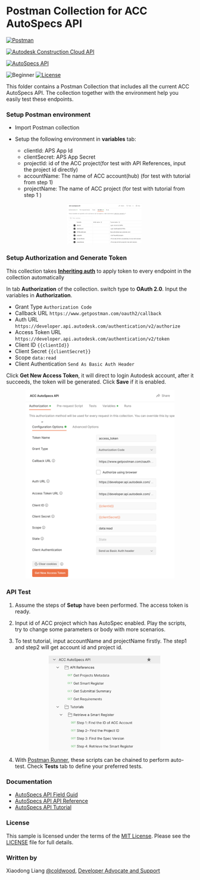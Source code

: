 # Postman Collection for ACC AutoSpecs API

[![Postman](https://img.shields.io/badge/Postman-v8-orange.svg)](https://www.getpostman.com/)

[![Autodesk Construction Cloud API](https://img.shields.io/badge/Autodesk%20Construction%20Cloud%20API-v1-green.svg)](https://aps.autodesk.com/en/docs/acc/v1/overview/)

[![AutoSpecs API](https://img.shields.io/badge/autospecs-v1-yellow.svg)](https://aps.autodesk.com/en/docs/acc/v1/overview/field-guide/autospecs/)

![Beginner](https://img.shields.io/badge/Level-Beginner-green.svg)
[![License](https://img.shields.io/:license-MIT-blue.svg)](http://opensource.org/licenses/MIT)

This folder contains a Postman Collection that includes all the current ACC AutoSpecs API. The collection together with the environment help you easily test these endpoints.

### Setup Postman environment
- Import Postman collection
- Setup the following environment in **variables** tab: 
    - clientId:     APS App Id
    - clientSecret: APS App Secret
    - projectId: id of the ACC project(for test with API References, input the project id directly)
    - accountName: The name of ACC account(hub) (for test with tutorial from step 1) 
    - projectName:  The name of ACC project (for test with tutorial from step 1 ) 
   
    <p align="center"><img src="./img/variables.png" width="200" ></p> 

### Setup Authorization and Generate Token
This collection takes **[Inheriting auth](https://learning.getpostman.com/docs/postman/sending-api-requests/authorization/#inheriting-auth)** to apply token to every endpoint in the collection automatically 

   In tab **Authorization** of the collection. switch type to **OAuth 2.0**. Input the variables in __Authorization__.

   - Grant Type ``Authorization Code``
   - Callback URL  ``https://www.getpostman.com/oauth2/callback``
   - Auth URL  ``https://developer.api.autodesk.com/authentication/v2/authorize``
   - Access Token URL  ``https://developer.api.autodesk.com/authentication/v2/token``
   - Client ID ``{{clientId}}``
   - Client Secret ``{{clientSecret}}``
   - Scope ``data:read``
   - Client Authentication ``Send As Basic Auth Header``

   Click **Get New Access Token**, it will direct to login Autodesk account, after it succeeds, the token will be generated. Click **Save** if it is enabled.  

   <p align="center"><img src="./img/token.png" width="400" ></p> 

### API Test

1. Assume the steps of **Setup** have been performed. The access token is ready.

2. Input id of ACC project which has AutoSpec enabled. Play the scripts, try to change some parameters or body with more scenarios.

3. To test tutorial, input accountName and projectName firstly. The step1 and step2 will get account id and project id.

   <p align="center"><img src="./img/collectionlist.png" width="300" ></p> 

3. With [Postman Runner](https://learning.postman.com/docs/running-collections/intro-to-collection-runs/), these scripts can be chained to perform auto-test. Check **Tests** tab to define your preferred tests. 

### Documentation

- [AutoSpecs API Field Guid](https://aps.autodesk.com/en/docs/acc/v1/overview/field-guide/autospecs/)
- [AutoSpecs API API Reference](https://aps.autodesk.com/en/docs/acc/v1/reference/http/autospecs-getprojectmetadata-GET/)
- [AutoSpecs API Tutorial](https://aps.autodesk.com/en/docs/acc/v1/tutorials/autospecs/upload-document/)



### License
This sample is licensed under the terms of the [MIT License](http://opensource.org/licenses/MIT). Please see the [LICENSE](../LICENSE) file for full details.

### Written by
Xiaodong Liang [@coldwood](https://twitter.com/coldwood), [Developer Advocate and Support](http://aps.autodesk.com)
